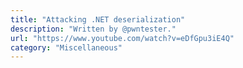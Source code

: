 ```yaml
---
title: "Attacking .NET deserialization"
description: "Written by @pwntester."
url: "https://www.youtube.com/watch?v=eDfGpu3iE4Q"
category: "Miscellaneous"
---
```

